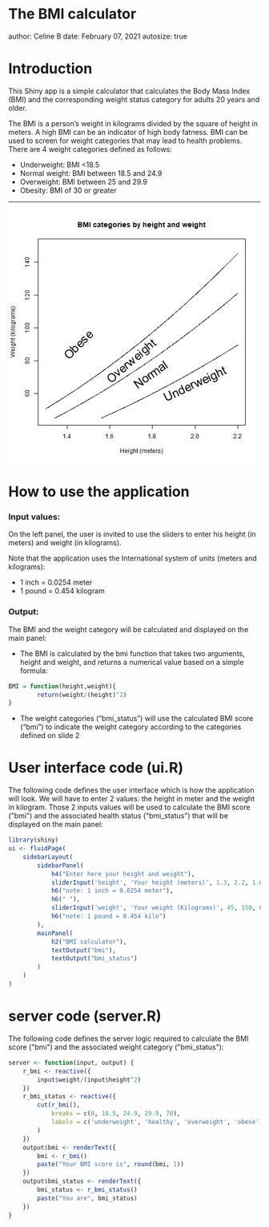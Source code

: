 The BMI calculator
========================================================
author: Celine B
date: February 07, 2021
autosize: true

Introduction
========================================================

This Shiny app is a simple calculator that calculates the Body Mass Index (BMI) and the corresponding weight status category for adults 20 years and older. 

The BMI is a person’s weight in kilograms divided by the square of height in meters. A high BMI can be an indicator of high body fatness. BMI can be used to screen for weight categories that may lead to health problems. There are 4 weight categories defined as follows:
  
- Underweight: BMI <18.5  
- Normal weight: BMI between 18.5 and 24.9  
- Overweight: BMI between 25 and 29.9  
- Obesity: BMI of 30 or greater  


*** 

![plot of chunk bmi_plot](BMI_calculator_Presentation-figure/bmi_plot-1.png)

How to use the application
========================================================
### Input values:
On the left panel, the user is invited to use the sliders to enter his height (in meters) and weight (in kilograms). 
  
Note that the application uses the International system of units (meters and kilograms):   
- 1 inch = 0.0254 meter  
- 1 pound = 0.454 kilogram
  
### Output:  
The BMI and the weight category will be calculated and displayed on the main panel:  
- The BMI is calculated by the bmi function that takes two arguments, height and weight, and returns a numerical value based on a simple formula:  
  

```r
BMI = function(height,weight){
        return(weight/(height)^2)
}
```


- The weight categories (“bmi_status”) will use the calculated BMI score (“bmi”) to indicate the weight category according to the categories defined on slide 2  


User interface code (ui.R)
========================================================
The following code defines the user interface which is how the application will look. We will have to enter 2 values: the height in meter and the weight in kilogram. Those 2 inputs values will be used to calculate the BMI score ("bmi") and the associated health status ("bmi_status") that will be displayed on the main panel:  


```r
library(shiny)
ui <- fluidPage(
    sidebarLayout(
        sidebarPanel(
            h4("Enter here your height and weight"),
            sliderInput('height', 'Your height (meters)', 1.3, 2.2, 1.6, 0.1),
            h6("note: 1 inch = 0.0254 meter"),
            h6(" "),
            sliderInput('weight', 'Your weight (Kilograms)', 45, 150, 60, 5),
            h6("note: 1 pound = 0.454 kilo")
        ),
        mainPanel(
            h2("BMI calculator"),
            textOutput("bmi"),
            textOutput("bmi_status")
        )
    )
)
```

server code (server.R)
========================================================
The following code defines the server logic required to calculate the BMI score ("bmi") and the associated weight category ("bmi_status"):  


```r
server <- function(input, output) {
    r_bmi <- reactive({
        input$weight/(input$height^2)
    })
    r_bmi_status <- reactive({
        cut(r_bmi(), 
            breaks = c(0, 18.5, 24.9, 29.9, 70),
            labels = c('underweight', 'healthy', 'overweight', 'obese')
        )
    })
    output$bmi <- renderText({
        bmi <- r_bmi()
        paste("Your BMI score is", round(bmi, 1))
    })
    output$bmi_status <- renderText({
        bmi_status <- r_bmi_status()
        paste("You are", bmi_status)
    })
}
```

